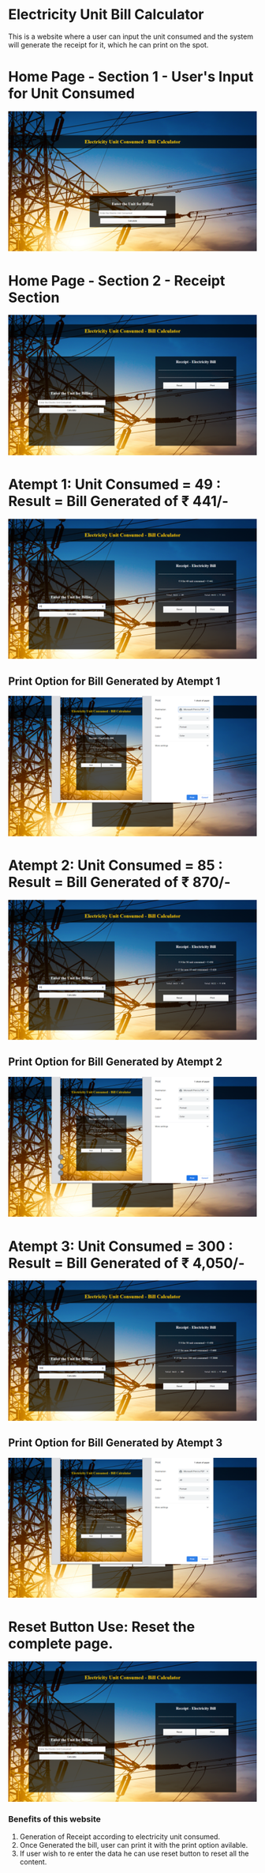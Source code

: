 # Electricity Unit Bill Calculator
This is a website where a user can input the unit consumed and the system will generate the receipt for it, which he can print on the spot.

# Home Page - Section 1 - User's Input for Unit Consumed
<img src="ElectricUnitCal/screenshot/img1.png">

# Home Page - Section 2 - Receipt Section
<img src="ElectricUnitCal/screenshot/img2.png">

# Atempt 1: Unit Consumed = 49 : Result = Bill Generated of ₹ 441/-
<img src="ElectricUnitCal/screenshot/img3.png">

## Print Option for Bill Generated by Atempt 1
<img src="ElectricUnitCal/screenshot/img4.png">

# Atempt 2: Unit Consumed = 85 : Result = Bill Generated of ₹ 870/-
<img src="ElectricUnitCal/screenshot/img5.png">

## Print Option for Bill Generated by Atempt 2
<img src="ElectricUnitCal/screenshot/img6.png">

# Atempt 3: Unit Consumed = 300 : Result = Bill Generated of ₹ 4,050/-
<img src="ElectricUnitCal/screenshot/img7.png">

## Print Option for Bill Generated by Atempt 3
<img src="ElectricUnitCal/screenshot/img8.png">

# Reset Button Use: Reset the complete page.
<img src="ElectricUnitCal/screenshot/img9.png">


### Benefits of this website
1. Generation of Receipt according to electricity unit consumed.
2. Once Generated the bill, user can print it with the print option avilable.
3. If user wish to re enter the data he can use reset button to reset all the content.
